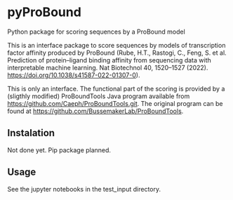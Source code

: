 # pyProBound
Python package for scoring sequences by a ProBound model

This is an interface package to score sequences by models of transcription factor affinity produced by ProBound (Rube, H.T., Rastogi, C., Feng, S. et al. Prediction of protein–ligand binding affinity from sequencing data with interpretable machine learning. Nat Biotechnol 40, 1520–1527 (2022). https://doi.org/10.1038/s41587-022-01307-0). 

This is only an interface. The functional part of the scoring is provided by a (sligthly modified) ProBoundTools Java program available from https://github.com/Caeph/ProBoundTools.git. The original program can be found at https://github.com/BussemakerLab/ProBoundTools. 

## Instalation
Not done yet. Pip package planned.

## Usage
See the jupyter notebooks in the test_input directory.
